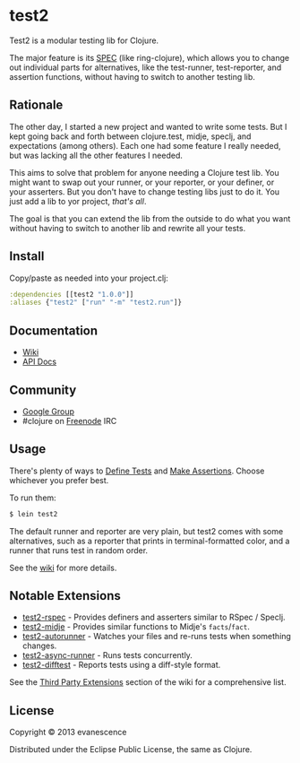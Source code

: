 # test2

Test2 is a modular testing lib for Clojure.

The major feature is its [SPEC](SPEC.md) (like ring-clojure), which allows you to change out individual parts for alternatives, like the test-runner, test-reporter, and assertion functions, without having to switch to another testing lib.

## Rationale

The other day, I started a new project and wanted to write some tests. But I kept going back and forth between clojure.test, midje, speclj, and expectations (among others). Each one had some feature I really needed, but was lacking all the other features I needed.

This aims to solve that problem for anyone needing a Clojure test lib. You might want to swap out your runner, or your reporter, or your definer, or your asserters. But you don't have to change testing libs just to do it. You just add a lib to yor project, *that's all*.

The goal is that you can extend the lib from the outside to do what you want without having to switch to another lib and rewrite all your tests.


## Install

Copy/paste as needed into your project.clj:

```clojure
:dependencies [[test2 "1.0.0"]]
:aliases {"test2" ["run" "-m" "test2.run"]}
```

## Documentation

* [Wiki](https://github.com/evanescence/test2/wiki)
* [API Docs](http://evanescence.github.com/test2)

## Community

* [Google Group](http://groups.google.com/group/clojure-test2)
* #clojure on [Freenode](http://freenode.net/) IRC

## Usage

There's plenty of ways to [Define Tests](../../wiki/Home#defining-tests) and [Make Assertions](../../wiki/Home#making-assertions). Choose whichever you prefer best.



<!-- ```clojure -->
<!-- (use 'test2.expect) -->

<!-- (defn ^:test user-creation -->
<!--   "Creating users adds them to the list, but they're disabled by default." [] -->
<!--   (expect empty? (all-users)) -->
<!--   (create-user "bob") -->
<!--   (expect = 1 (count (all-users))) -->
<!--   (expect truthy? (:disabled (first (all-users))))) -->
<!-- ``` -->



To run them:

```bash
$ lein test2
```

The default runner and reporter are very plain, but test2 comes with some alternatives, such as a reporter that prints in terminal-formatted color, and a runner that runs test in random order.

See the [wiki](https://github.com/evanescence/test2/wiki) for more details.

<!-- Or, in Clojure: -->

<!-- ```clojure -->
<!-- (use 'test2.run) -->

<!-- (run-tests) ;; runs all in project -->
<!-- (run-tests :namespaces ['foobar.test.core 'foobar.test.extra]) -->
<!-- (run-tests :matching :migration) -->
<!-- (run-tests :matching #(-> % :name name (.startsWith "users"))) -->
<!-- ``` -->



<!-- When running at the command line, you can choose a different Runner or Reporter. And you can pass a matcher function. Read more about it in [Command-line options](../../wiki/Home#command-line-options). -->

## Notable Extensions

* [test2-rspec](#) - Provides definers and asserters similar to RSpec / Speclj.
* [test2-midje](#) - Provides similar functions to Midje's `facts`/`fact`.
* [test2-autorunner](#) - Watches your files and re-runs tests when something changes.
* [test2-async-runner](#) - Runs tests concurrently.
* [test2-difftest](#) - Reports tests using a diff-style format.

See the [Third Party Extensions](../../wiki/Home#third-party-extensions) section of the wiki for a comprehensive list.

## License

Copyright © 2013 evanescence

Distributed under the Eclipse Public License, the same as Clojure.
